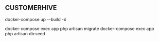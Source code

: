 ## CUSTOMERHIVE 

docker-compose up --build -d

docker-compose exec app php artisan migrate
docker-compose exec app php artisan db:seed